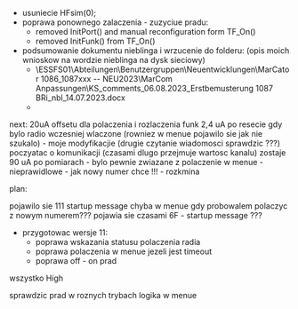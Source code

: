 - usuniecie HFsim(0);
- poprawa ponownego zalaczenia - zuzyciue pradu:
	- removed InitPort() and manual reconfiguration form TF_On()
	- removed InitFunk() from TF_On()
- podsumowanie dokumentu nieblinga i wrzucenie do folderu: (opis moich wnioskow na wordzie nieblinga na dysk sieciowy)
	- \\ESSFS01\Abteilungen\Benutzergruppen\Neuentwicklungen\MarCator 1086_1087xxx -- NEU2023\MarCom Anpassungen\KS_comments_06.08.2023_Erstbemusterung 1087 BRi_nbl_14.07.2023.docx
	- 

next:
20uA offsetu dla polaczenia i rozlaczenia funk
2,4 uA po resecie gdy bylo radio wczesniej wlaczone (rowniez w menue pojawilo sie jak nie szukalo) - moje modyfikacjie (drugie czytanie wiadomosci sprawdzic ???)
poczyatac o komunikacji (czasami dlugo przejmuje wartosc kanalu)
zostaje 90 uA po pomiarach  - bylo pewnie zwiazane z 
polaczenie w menue - nieprawidlowe - jak nowy numer chce !!! - rozkmina

plan:



pojawilo sie 111 startup message chyba w menue gdy probowalem polaczyc z nowym numerem???
pojawia sie czasami 6F - startup message ???
- przygotowac wersje 11:
	- poprawa wskazania statusu polaczenia radia
	- poprawa polaczenia w menue jezeli jest timeout
	- poprawa off - on prad

wszystko High



sprawdzic prad w roznych trybach
logika w menue



